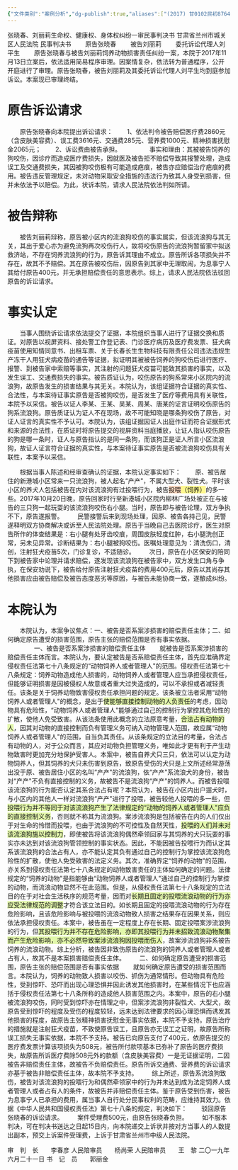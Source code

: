 ```yaml
---
{"文件类别":"案例分析","dg-publish":true,"aliases":["(2017) 甘0102民初8764号"],"permalink":"/案例分析case/裁判文书/张晓春、刘丽莉生命权、健康权、身体权纠纷一审民事判决书/","dgPassFrontmatter":true,"noteIcon":"","created":"2024-10-18T09:03:55.957+08:00","updated":"2024-10-18T09:10:05.482+08:00"}
---
```



张晓春、刘丽莉生命权、健康权、身体权纠纷一审民事判决书
甘肃省兰州市城关区人民法院
民事判决书
　　原告张晓春
　　被告刘丽莉
　　委托诉讼代理人刘平生
　　原告张晓春与被告刘丽莉饲养动物损害责任纠纷一案，本院于2017年11月13日立案后，依法适用简易程序审理。因案情复杂，依法转为普通程序，公开开庭进行了审理。原告张晓春，被告刘丽莉及其委托诉讼代理人刘平生均到庭参加诉讼。本案现已审理终结。
# 原告诉讼请求
　　原告张晓春向本院提出诉讼请求：
　　1、依法判令被告赔偿医疗费2860元（含皮肤美容费）、误工费3616元、交通费285元、营养费1000元、精神损害抚慰金2065元；
　　2、诉讼费由被告承担。
　　
　　事实和理由：其被被告饲养的狗咬伤，因诊疗而造成医疗费损失，因就医及被告拒不赔偿导致其报警处理，造成误工及交通费损失，其因被狗咬伤极有可能造成疤痕，被告亦应赔偿治疗疤痕的费用。被告违反管理规定，未对动物采取安全措施的违法行为致其人身受到损害，但并未依法予以赔偿。为此，状诉本院，请求人民法院依法判如所请。
# 被告辩称
　　被告刘丽莉辩称，原告被小区内的流浪狗咬伤的事实属实，但该流浪狗与其无关，其出于爱心亦为避免流狗再次咬伤行人，故将咬伤原告的流浪狗暂留家中拟送救济站，不存在饲养流浪狗的行为，原告诉其理由不成立。原告所诉各项损失并不存在，故其不予赔偿。其在原告被咬伤后，因原告到其家中无理取闹，为息事宁人其给付原告400元，并无承担赔偿责任的意思表示。综上，请求人民法院依法驳回原告的诉讼请求。
# 事实认定
　　当事人围绕诉讼请求依法提交了证据，本院组织当事人进行了证据交换和质证。对原告以视屏资料、接处警工作登记表、门诊医疗病历及医疗费发票、狂犬病疫苗使用知情同意书、出租车票、关于长春长生生物科技有限责任公司违法违规生产冻干人用狂犬病疫苗的通告等证据，拟证明其被被告饲养的狗咬伤后进行医疗、报警、到被告家中索赔等事实，其注射的问题狂犬疫苗可能致其损害的事实，以及发生误工、交通费损失的事实。被告质证认为，咬伤原告的狗系常来小区院内的流浪狗，故原告发生的损害结果与其无关。本院认为，该组证据符合证据的真实性、合法性，与本案待证事实原告是否被狗咬伤，是否发生了医疗等费用具有关联性，本院予以采信。被告以证人李某、王某、吴某、周某、唐某的证言证明咬伤原告的狗系流浪狗。原告质证认为证人不在现场，故不可能知晓是哪条狗咬伤了原告，对证人证言的真实性不予认可。本院认为，该组证据因证人出庭作证而符合证据形式和来源的合法性，在质证时将原告提交的视屏资料当庭播放，让证人指认咬伤原告的狗是哪一条时，证人与原告指认的是同一条狗，而该狗正是证人所言小区流浪狗，故证人证言符合证据的真实性，与本案待证事实原告是否被流浪狗咬伤具有关联性，本案予以采信。

　　根据当事人陈述和经审查确认的证据，本院认定事实如下：
　　原、被告居住的新港城小区常来一只流浪狗，被人起名“产产"，不属大型犬、裂性犬。平时该小区的养犬人包括被告在内对该流浪狗有过投喂行为，被告<span style="background:rgba(255, 183, 139, 0.55)">投喂</span><span style="background:#fff88f">（饲养）</span>的多一些。2017年10月20日晚，原告回家时行至新港城小区院内柳林广场处被正在与被告的三只狗一起玩耍的该流浪狗咬伤右小腿。当时，原告即与被告论理，双方争执不下，原告遂报警。
　　民警接警后来到现场处理，因原、被告各持己见，民警遂释明双方协商解决或诉至人民法院处理。原告于当晚自己去医院诊疗，医生对原告所作的体查结果是：右小腿有处牙齿咬痕，周围皮肤轻度红肿，右小腿洗创正常，另未见异常。诊断结果为：右小腿被狗咬伤。医嘱处理意见为：清洗伤口，清创，注射狂犬疫苗5次，门诊复诊，不适随诊。
　　次日，原告在小区保安的陪同下到被告家中论理并请求赔偿，遂发现该流浪狗在被告家中，双方发生口角与争执，在保安劝说下，被告给付原告注射狂犬疫苗的费用400元后，原告以其尚存其他损害应由被告赔偿及被告态度恶劣等原因，与被告未能协商一致，遂酿成纠纷。
# 本院认为
　　本院认为，本案争议焦点：一、被告是否系案涉损害的赔偿责任主体；二、如何确定原告遭受的损害范围，原告主张的赔偿范围是否有事实依据。
　　
　　一、被告是否系案涉损害的赔偿责任主体
　　就被告是否系案涉损害的赔偿责任主体而言。本院认为，要认定被告是否系赔偿责任主体，首先应准确界定侵权责任法第七十八条规定的“动物饲养人或者管理人"的范围。侵权责任法第七十八条规定：饲养动物造成他人损害的，动物饲养人或者管理人应当承担侵权责任，但能够证明损害是因被侵权人故意或者重大过失造成的，可以不承担或者减轻责任。该条是关于饲养动物致害侵权责任承担问题的规定。该条被立法者采用“动物饲养人或者管理人"的概念，是出于<span style="background:rgba(205, 244, 105, 0.55)">使能够直接控制动物的人负责任</span>的考虑，因动物具有危险性，“动物饲养人或者管理人"能够通过自己的控制行为掌控其危险性的扩散，使他人免受致害。从该法条使用此概念的立法原意考量，<span style="background:rgba(205, 244, 105, 0.55)">合法占有动物的人</span>，因其对动物的直接控制而负有管理义务可纳入动物管理人范围，故应属“动物饲养人或者管理人"的范围，自当负其责任。从该条规定的立法目的考量，合法占有动物的人，对于公众而言，其应对动物负担管理义务，唯如此才更有利于产生动物致害时更加充分地保护受害人。本案中，被告自养犬只三只，依法可以认定为动物饲养人，但其饲养的犬只未伤害到原告，致原告受伤的犬只是上文所述经常游荡出没于原、被告居住小区的名叫“产产"的流浪狗，依“产产"系流浪犬的身份，被告对“产产"不负有直接控制的义务，故被告不是流浪狗“产产"的饲养人。而被告投喂该流浪狗的行为能否认定其系合法占有呢？本院认为，被告在小区内出户遛犬时，与小区内的其他人一样对流浪狗“产产"进行了投喂，被告较他人投喂的多一些，但<span style="background:rgba(205, 244, 105, 0.55)">投喂行为并不等同于对该流浪狗产生了法律规定的“动物的饲养人或者管理人"应负的直接控制义务</span>，否则就不称其为流浪狗。案涉流浪狗是包括被告在内的人们仅出于对生命的怜惜而投喂，也由于流浪狗的不可控性及自然天性，<span style="background:rgba(205, 244, 105, 0.55)">投喂的人们并未对该流浪狗施以控制力</span>，即使被告将该流浪狗偶然牵领回家与其饲养的犬只玩耍的事实亦未达到对该流浪狗管领控制的事实状态。因此，不能因被告投喂行为而认定其系该流浪狗的合法占有人，亦不能认定其负有通过自己的控制行为掌控该流浪狗危险性的扩散，使他人免受致害的法定义务。其次，准确界定“饲养的动物"的范围，亦关系到侵权责任法第七十八条规定的动物致害责任的主体如何确定的问题。法律规定的“饲养的动物"是指能够由“动物饲养人或者管理人"通过自己的控制行为掌控的动物，而流浪动物显然不在此范围。但是，从侵权责任法第七十八条规定的立法目的在于对社会生活秩序的规范考量，因而对<span style="background:rgba(205, 244, 105, 0.55)">长期且固定的投喂流浪动物的行为亦应受法律规范的调整</span>才符合该立法目的。如长期且固定的投喂流浪动物的行为存在危险影响，且该危险影响与被投喂的流浪动物致人损害之结果存在因果关系，则应依法承担侵权责任。本案中，被告虽在一定程度上存在长期、固定投喂案涉流浪狗的行为，但<span style="background:rgba(205, 244, 105, 0.55)">其投喂行为并不存在危险影响，亦即其投喂行为并未招致流浪动物聚集而产生危险影响，亦不必然导致案涉流浪狗因投喂而伤人</span>，故案涉流浪狗非系被告饲养的流浪动物。综上分析，被告因非致伤原告的流浪狗的饲养人或者管理人或者占有人，故其不是本案损害赔偿责任主体。
　　二、如何确定原告遭受的损害范围，原告主张的赔偿范围是否有事实依据
　　就如何确定原告遭受的损害范围而言。本院认为，饲养的动物致人损害以咬伤、抓伤为通常情形。但动物具有危险性，受到惊吓、恐吓而出现心理恐惧并因此诱发其他损害时，在某些情况下也应涵括于侵权责任法第七十八条所称的造成他人损害范围之内。本案中，原告的右小腿被流浪狗咬伤，同时受到惊吓亦在情理之中，但案涉流浪狗非裂性犬、大型犬，故原告受到惊吓的程度及受伤的程度较轻，远未达到法律要求的因心理恐惧而诱发其他损害的程度，故原告主张精神损害抚慰金无事实依据，本院不予支持。原告治疗的措施就是注射狂犬疫苗，不致使原告误工，且原告亦无误工之证明，故原告所称误工损失无事实依据，本院不予支持。被告已向原告支付了400元，依原告提交的医疗费发票计算该项损失为508元，被告所付款项基本已弥补了原告的医疗费损失，故原告所诉医疗费除508元外的款额（含皮肤美容费）一是无证据证明，二因被告非赔偿责任主体，故被告不负赔偿责任。原告所诉交通费、营养费的诉讼请求亦基于被告非赔偿责任主体，故本院不予支持。
　　综上所述，原告系流浪狗致伤，被告对该流浪狗的投喂行为和偶然牵领家中的行为并未达到成为法定饲养人或者管理人或者占有人的条件，故被告并非赔偿责任主体。鉴于原告受到伤害，被告为息事宁人已承担的费用，属当事人自行处分民事权利的范畴，应维持其效力。依据《中华人民共和国侵权责任法》第七十八条的规定，判决如下：
　　驳回原告张晓春的诉讼请求。
　　案件受理费500元，由原告张晓春负担。
　　如不服本判决，可在判决书送达之日起15日内，向本院递交上诉状并按对方当事人的人数提出副本，预交上诉案件受理费，上诉于甘肃省兰州市中级人民法院。
     
审　判　长　　李春彦
人民陪审员　　杨尚荣
人民陪审员　　王　黎
二〇一九年六月二十一日
书　记　员　　郭丽金
